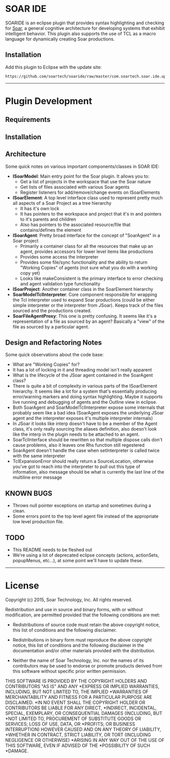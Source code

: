 # SOAR IDE

SOARIDE is an eclipse plugin that provides syntax highlighting and checking for [Soar](http://soar.eecs.umich.edu), a general cognitive architecture for developing systems that exhibit intelligent behavior. This plugin also supports the use of TCL as a macro language for dynamically creating Soar productions.

## Installation

Add this plugin to Eclipse with the update site:

	https://github.com/soartech/soaride/raw/master/com.soartech.soar.ide.update

---------------

# Plugin Development

## Requirements

## Installation

## Architecture
Some quick notes on various important components/classes in SOAR IDE:

* **ISoarModel**: Main entry point for the Soar plugin. It allows you to:
	* Get a list of projects in the workspace that use the Soar nature
	* Get lists of files associated with various Soar agents
	* Register listeners for add/remove/change events on ISoarElements
* **ISoarElement**: A top level interface class used to represent pretty much all aspects of a Soar Project as a tree hierarchy
	* It has it's own lock
	* It has pointers to the workspace and project that it's in and pointers to it's parents and children
	* Also has pointers to the associated resource/file that contains/defines the element
* **ISoarAgent**: Pretty broad interface for the concept of "SoarAgent" in a Soar project
	* Primarily a container class for all the resources that make up an agent, provides accessors for lower level items like productions
	* Provides some access the interpreter
	* Provides some file/sync functionality and the ability to return "Working Copies" of agents (not sure what you do with a working copy yet)
	* Looks like makeConsistent is the primary interface to error checking and agent validation type functionality
* **ISoarProject**: Another container class in the SoarElement hierarchy
* **SoarModelTclInterpreter**: Core component responsible for wrapping the Tcl interpreter used to expand Soar productions (could be either simple interpreter or the interpreter from JSoar). Keeps track of the files sourced and the productions created.
* **SoarFileAgentProxy**: This one is pretty confusing. It seems like it's a representation of a file as sourced by an agent? Basically a "view" of the file as sourced by a particular agent.

## Design and Refactoring Notes
Some quick observations about the code base:
* What are "Working Copies" for?
* It has a lot of locking in it and threading model isn't really apparent
* What is the lifecycle of the JSoar agent contained in the SoarAgent class?
* There is quite a bit of complexity in various parts of the ISoarElement hierarchy. It seems like a lot for a system that's essentially producing error/warning markers and doing syntax highlighting. Maybe it supports live running and debugging of agents and the Outline view in eclipse.
* Both SoarAgent and SoarModelTclInterpreter expose some internals that probably seem like a bad idea (SoarAgent exposes the underlying JSoar agent and the interpreter exposes it's multiple interpreter internals)
* In JSoar it looks like interp doesn't have to be a member of the Agent class, it's only really sourcing the aliases definition, also doesn't look like the interp in the plugin needs to be attached to an agent.
* SoarTclInterface should be rewritten so that multiple dispose calls don't cause problems, also it leaves one Rhs function still regestered
* SoarAgent doesn't handle the case when setInterpreter is called twice with the same interpreter
* TclExpansionError should really return a SourceLocation, otherwise you've got to reach into the interpreter to pull out this type of information, also message should be what is currently the last line of the multiline error message

## KNOWN BUGS
* Throws null pointer exceptions on startup and sometimes during a clean.
* Some errors point to the top level agent file instead of the appropriate low level production file.

## TODO
* This README needs to be fleshed out
* We're using a lot of deprecated eclipse concepts (actions, actionSets, popupMenus, etc...), at some point we'll have to update these.

--------------

# License

Copyright (c) 2015, Soar Technology, Inc. All rights reserved.

Redistribution and use in source and binary forms, with or without modification, are permitted provided that the following conditions are met:

* Redistributions of source code must retain the above copyright notice, this list of conditions and the following disclaimer.

* Redistributions in binary form must reproduce the above copyright notice, this list of conditions and the following disclaimer in the documentation and/or other materials provided with the distribution.

* Neither the name of Soar Technology, Inc. nor the names of its contributors may be used to endorse or promote products derived from this software without specific prior written permission.

THIS SOFTWARE IS PROVIDED BY THE COPYRIGHT HOLDERS AND CONTRIBUTORS "AS IS" AND ANY  *EXPRESS OR IMPLIED WARRANTIES, INCLUDING, BUT NOT LIMITED TO, THE IMPLIED   *WARRANTIES OF MERCHANTABILITY AND FITNESS FOR A PARTICULAR PURPOSE ARE DISCLAIMED.   *IN NO EVENT SHALL THE COPYRIGHT HOLDER OR CONTRIBUTORS BE LIABLE FOR ANY DIRECT,   *INDIRECT, INCIDENTAL, SPECIAL, EXEMPLARY, OR CONSEQUENTIAL DAMAGES (INCLUDING, BUT   *NOT LIMITED TO, PROCUREMENT OF SUBSTITUTE GOODS OR SERVICES; LOSS OF USE, DATA, OR   *PROFITS; OR BUSINESS INTERRUPTION) HOWEVER CAUSED AND ON ANY THEORY OF LIABILITY,    *WHETHER IN CONTRACT, STRICT LIABILITY, OR TORT (INCLUDING NEGLIGENCE OR OTHERWISE)   *ARISING IN ANY WAY OUT OF THE USE OF THIS SOFTWARE, EVEN IF ADVISED OF THE    *POSSIBILITY OF SUCH *DAMAGE.
